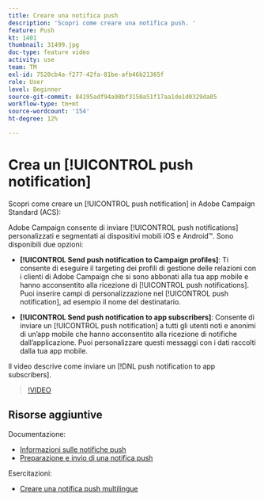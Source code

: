 ```yaml
---
title: Creare una notifica push
description: 'Scopri come creare una notifica push. '
feature: Push
kt: 1401
thumbnail: 31499.jpg
doc-type: feature video
activity: use
team: TM
exl-id: 7520cb4a-f277-42fa-81be-afb46b21365f
role: User
level: Beginner
source-git-commit: 84195adf94a98bf3150a51f17aa1de1d0329da05
workflow-type: tm+mt
source-wordcount: '154'
ht-degree: 12%

---
```


# Crea un [!UICONTROL push notification]

Scopri come creare un [!UICONTROL push notification] in Adobe Campaign Standard (ACS):

Adobe Campaign consente di inviare [!UICONTROL push notifications] personalizzati e segmentati ai dispositivi mobili iOS e Android™. Sono disponibili due opzioni:

* **[!UICONTROL Send push notification to Campaign profiles]**: Ti consente di eseguire il targeting dei profili di gestione delle relazioni con i clienti di Adobe Campaign che si sono abbonati alla tua app mobile e hanno acconsentito alla ricezione di  [!UICONTROL push notifications]. Puoi inserire campi di personalizzazione nel [!UICONTROL push notification], ad esempio il nome del destinatario.

* **[!UICONTROL Send push notification to app subscribers]**: Consente di inviare un  [!UICONTROL push notification] a tutti gli utenti noti e anonimi di un’app mobile che hanno acconsentito alla ricezione di notifiche dall’applicazione. Puoi personalizzare questi messaggi con i dati raccolti dalla tua app mobile.

Il video descrive come inviare un [!DNL push notification to app subscribers].

>[!VIDEO](https://video.tv.adobe.com/v/31499?quality=12)

## Risorse aggiuntive

Documentazione:

* [Informazioni sulle notifiche push](https://experienceleague.adobe.com/docs/campaign-standard/using/communication-channels/push-notifications/about-push-notifications.html)
* [Preparazione e invio di una notifica push](https://experienceleague.adobe.com/docs/campaign-standard/using/communication-channels/push-notifications/preparing-and-sending-a-push-notification.html)

Esercitazioni:

* [Creare una notifica push multilingue](/help/communication-channels/mobile/push-notifications/creating-multilingual-push-notifications.md)
